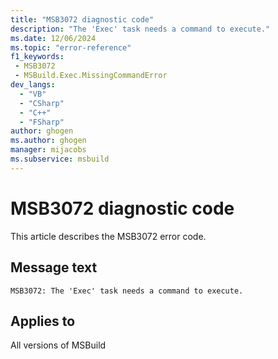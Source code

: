```yaml
---
title: "MSB3072 diagnostic code"
description: "The 'Exec' task needs a command to execute."
ms.date: 12/06/2024
ms.topic: "error-reference"
f1_keywords:
 - MSB3072
 - MSBuild.Exec.MissingCommandError
dev_langs:
  - "VB"
  - "CSharp"
  - "C++"
  - "FSharp"
author: ghogen
ms.author: ghogen
manager: mijacobs
ms.subservice: msbuild
---
```


# MSB3072 diagnostic code

<!-- :::ErrorDefinitionDescription::: -->
<!-- :::editable-content name="introDescription"::: -->
This article describes the MSB3072 error code.
<!-- :::editable-content-end::: -->

## Message text

`MSB3072: The 'Exec' task needs a command to execute.`

<!-- :::editable-content name="postOutputDescription"::: -->
<!--
{StrBegin="MSB3072: "}LOCALIZATION: "Exec" should not be localized.
-->
<!-- :::editable-content-end::: -->
<!-- :::ErrorDefinitionDescription-end::: -->

## Applies to

All versions of MSBuild
